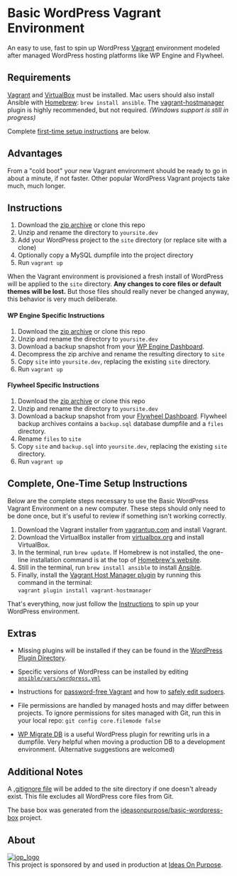 # Basic WordPress Vagrant Environment

An easy to use, fast to spin up WordPress [Vagrant][] environment modeled after managed WordPress hosting platforms like WP Engine and Flywheel.


## Requirements

[Vagrant][] and [VirtualBox][] must be installed. Mac users should also install Ansible with [Homebrew][]: `brew install ansible`. The [vagrant-hostmanager][] plugin is highly recommended, but not required.  *(Windows support is still in progress)*

Complete [first-time setup instructions](#complete-one-time-setup-instructions) are below.

## Advantages
From a "cold boot" your new Vagrant environment should be ready to go in about a minute, if not faster. Other popular WordPress Vagrant projects take much, much longer. 


## Instructions

1. Download the [zip archive](https://github.com/ideasonpurpose/basic-wordpress-vagrant/archive/master.zip) or clone this repo
2. Unzip and rename the directory to `yoursite.dev`
3. Add your WordPress project to the `site` directory (or replace site with a clone)
4. Optionally copy a MySQL dumpfile into the project directory
5. Run `vagrant up`

When the Vagrant environment is provisioned a fresh install of WordPress will be applied to the `site` directory. **Any changes to core files or default themes will be lost.** But those files should really never be changed anyway, this behavior is very much deliberate. 

#### WP Engine Specific Instructions
1. Download the [zip archive](https://github.com/ideasonpurpose/basic-wordpress-vagrant/archive/master.zip) or clone this repo
2. Unzip and rename the directory to `yoursite.dev`
3. Download a backup snapshot from your [WP Engine Dashboard](https://my.wpengine.com).
4. Decompress the zip archive and rename the resulting directory to `site`
5. Copy `site` into `yoursite.dev`, replacing the existing `site` directory.
6. Run `vagrant up`


#### Flywheel Specific Instructions

1. Download the [zip archive](https://github.com/ideasonpurpose/basic-wordpress-vagrant/archive/master.zip) or clone this repo
2. Unzip and rename the directory to `yoursite.dev`
3. Download a backup snapshot from your [Flywheel Dashboard](https://app.getflywheel.com). Flywheel backup archives contains a `backup.sql` database dumpfile and a `files` directory.
4. Rename `files` to `site`
5. Copy `site` and `backup.sql` into `yoursite.dev`, replacing the existing `site` directory.
6. Run `vagrant up`


## Complete, One-Time Setup Instructions

Below are the complete steps necessary to use the Basic WordPress Vagrant Environment on a new computer. These steps should only need to be done once, but it's useful to review if something isn't working correctly. 

1. Download the Vagrant installer from [vagrantup.com][vagrant] and install Vagrant.
2. Download the VirtualBox installer from [virtualbox.org][virtualbox] and install VirtualBox.
3. In the terminal, run `brew update`. If Homebrew is not installed, the one-line installation command is at the top of [Homebrew's website][homebrew].
4. Still in the terminal, run `brew install ansible` to install [Ansible][].
5. Finally, install the [Vagrant Host Manager plugin][vagrant-hostmanager] by running this command in the terminal:  
   `vagrant plugin install vagrant-hostmanager`

That's everything, now just follow the [Instructions](#instructions) to spin up your WordPress environment.


## Extras

* Missing plugins will be installed if they can be found in the [WordPress Plugin Directory](https://wordpress.org/plugins/).

* Specific versions of WordPress can be installed by editing [`ansible/vars/wordpress.yml`](https://github.com/ideasonpurpose/basic-wordpress-vagrant/blob/master/ansible/vars/wordpress.yml)

* Instructions for [password-free Vagrant](https://gist.github.com/joemaller/41912f5d027a4adc7c14) and how to [safely edit sudoers](http://stackoverflow.com/a/14101449).

* File permissions are handled by managed hosts and may differ between projects. To ignore permissions for sites managed with Git, run this in your local repo: `git config core.filemode false`

* [WP Migrate DB](https://wordpress.org/plugins/wp-migrate-db/) is a useful WordPress plugin for rewriting urls in a dumpfile. Very helpful when moving a production DB to a development environment. (Alternative suggestions are welcomed)

## Additional Notes

A [.gitignore file][gitignore] will be added to the site directory if one doesn't already exist. This file excludes all WordPress core files from Git.

The base box was generated from the [ideasonpurpose/basic-wordpress-box](https://github.com/ideasonpurpose/basic-wordpress-box) project. 



## About

[![iop_logo](https://cloud.githubusercontent.com/assets/8320/9443542/944a8bce-4a4f-11e5-9d2f-54999b1687d5.png)][iop]  
This project is sponsored by and used in production at [Ideas On Purpose][iop].

[iop]: http://ideasonpurpose.com
[vagrant]: https://www.vagrantup.com
[virtualbox]: https://www.virtualbox.org
[ansible]: http://docs.ansible.com/ansible/intro_installation.html
[homebrew]: http://brew.sh
[gitignore]: https://gist.github.com/joemaller/4f7518e0d04a82a3ca16
[vagrant-hostmanager]: https://github.com/smdahlen/vagrant-hostmanager
